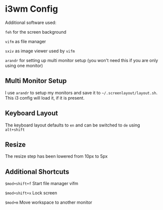 i3wm Config
===========

Additional software used:

`feh` for the screen background

`vifm` as file manager

`sxiv` as image viewer used by `vifm`

`arandr` for setting up multi monitor setup (you won't need this if you are only using one monitor)


Multi Monitor Setup
-------------------

I use `arandr` to setup my monitors and save it to `~/.screenlayout/layout.sh`. This i3 config will load it, if it is present.


Keyboard Layout
---------------

The keyboard layout defaults to `en` and can be switched to `de` using `alt+shift`


Resize
------

The resize step has been lowered from 10px to 5px


Additional Shortcuts
--------------------

`$mod+shift+f` Start file manager vifm

`$mod+shift+x` Lock screen

`$mod+m` Move workspace to another monitor
